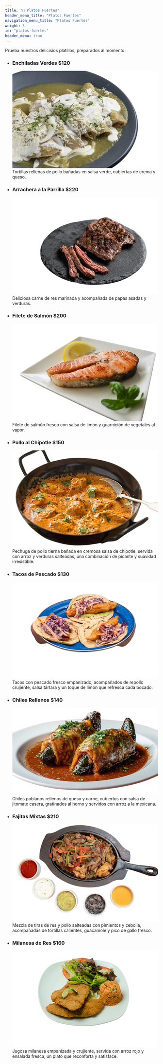 ```yaml
---
title: "🍖 Platos Fuertes"
header_menu_title: "Platos Fuertes"
navigation_menu_title: "Platos Fuertes"
weight: 3
id: "platos-fuertes"
header_menu: true
---
```


Prueba nuestros delicisios platillos, preparados al momento:

- ### Enchiladas Verdes **$120**  
    ![Enchiladas-Verdes](/images/platos-fuertes/enchiladas-verdes.png)
    Tortillas rellenas de pollo bañadas en salsa verde, cubiertas de crema y queso.

- ### Arrachera a la Parrilla **$220**
    ![Arrachera](/images/platos-fuertes/arrachera.png)
    Deliciosa carne de res marinada y acompañada de papas asadas y verduras.

- ### Filete de Salmón **$200**
    ![Filete-Salmon](/images/platos-fuertes/filete-salmom.png)
    Filete de salmón fresco con salsa de limón y guarnición de vegetales al vapor.

-  ### Pollo al Chipotle **$150**
    ![Pollo-Chipotle](/images/platos-fuertes/pollo-chipotle.png)
    Pechuga de pollo tierna bañada en cremosa salsa de chipotle, servida con arroz y verduras salteadas, una combinación de picante y suavidad irresistible.

- ### Tacos de Pescado **$130**
    ![Tacos-Pescado](/images/platos-fuertes/tacos-pescado.png)
    Tacos con pescado fresco empanizado, acompañados de repollo crujiente, salsa tártara y un toque de limón que refresca cada bocado.

- ### Chiles Rellenos **$140**
    ![Chiles-Rellenos](/images/platos-fuertes/chiles-rellenos.png)
    Chiles poblanos rellenos de queso y carne, cubiertos con salsa de jitomate casera, gratinados al horno y servidos con arroz a la mexicana.

- ### Fajitas Mixtas **$210**
    ![Fajitas-Mixtas](/images/platos-fuertes/fajitas-pollo.png)
    Mezcla de tiras de res y pollo salteadas con pimientos y cebolla, acompañadas de tortillas calientes, guacamole y pico de gallo fresco.

- ### Milanesa de Res **$160**
    ![Milanesa-Res](/images/platos-fuertes/milanesa-res.png)
    Jugosa milanesa empanizada y crujiente, servida con arroz rojo y ensalada fresca, un plato que reconforta y satisface.